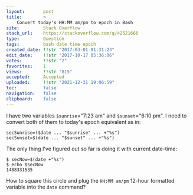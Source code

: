 ```yaml
---
layout:       post
title:        >
    Convert today's HH:MM am∕pm to epoch in Bash
site:         Stack Overflow
stack_url:    https://stackoverflow.com/q/42521666
type:         Question
tags:         bash date time epoch
created_date: !!str "2017-03-01 01:31:23"
edit_date:    !!str "2017-10-17 05:36:06"
votes:        !!str "2"
favorites:    1
views:        !!str "815"
accepted:     Accepted
uploaded:     !!str "2021-12-31 19:06:59"
toc:          false
navigation:   false
clipboard:    false
---
```


I have two variables `$sunrise`="7:23 am" and `$sunset`="6:10 pm". I need to convert both of them to today's epoch equivalent as in:

``` 
secSunrise=($date ... "$sunrise" ... +"%s")
secSunset=$(date ... "$sunset" ... +"%s")

```

The only thing I've figured out so far is doing it with current date-time:

``` 
$ secNow=$(date +"%s")
$ echo $secNow
1488331535

```


How to square this circle and plug the `HH:MM am/pm` 12-hour formatted variable into the `date` command?
